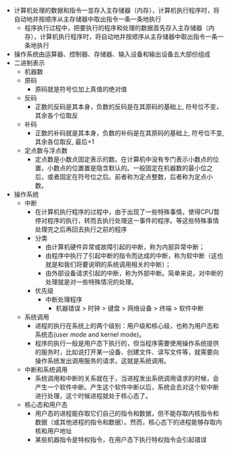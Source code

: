 - 计算机处理的数据和指令一並存入主存储器（内存），计算机执行程序时，将自动地并按顺序从主存储器中取出指令一条一条地执行
  - 程序执行过程中，把要执行的程序和处理的数据首先存入主存储器（内存），计算机执行程序时，将自动地并按顺序从主存储器中取出指令一条一条地执行
- 操作系统由运算器、控制器、存储器、输入设备和输出设备五大部份组成
- 二进制表示
  - 机器数
  - 原码
    - 原码就是符号位加上真值的绝对值
  - 反码
    - 正数的反码是其本身，负数的反码是在其原码的基础上, 符号位不变，其余各个位取反
  - 补码
    - 正数的补码就是其本身，负数的补码是在其原码的基础上, 符号位不变, 其余各位取反, 最后+1
  - 定点数与浮点数
    - 定点数是小数点固定表示的数。在计算机中没有专门表示小数点的位置，小数点的位置置是隐含默认的。一般固定在机器数的最小位之后，或者固定在符号位之后。前者称为定点整数，后者称为定点小数。
- 操作系统
  - 中断
    - 在计算机执行程序的过程中，由于出现了一些特殊事情，使得CPU暂停对程序的执行，转而去执行处理这一事件的程序。等这些特殊事情处理完之后再回去执行之前的程序
    - 分类
      - 由计算机硬件异常或故障引起的中断，称为内部异常中断；
      - 由程序中执行了引起中断的指令而达成的中断，称为软中断（这也就是和我们将要说明的系统调用相关的中断）；
      - 由外部设备请求引起的中断，称为外部中断。简单来说，对中断的处理就是对一些特殊情况的处理。
    - 优先级
      - 中断处理程序
        - 机器错误 > 时钟 > 键盘 > 网络设备 >  终端 > 软件中断
  - 系统调用
    - 进程的执行在系统上的两个级别：用户级和核心级，也称为用户态和系统态(user mode and kernel mode)。
    - 程序的执行一般是用户态下执行的，但当程序需要使用操作系统提供的服务时，比如说打开某一设备、创建文件、读写文件等，就需要向操作系统发出调用服务的请求，这就是系统调用。
  - 中断和系统调用
    - 系统调用和中断的关系就在于，当进程发出系统调用请求的时候，会产生一个软件中断。产生这个软件中断以后，系统会去对这个软中断进行处理，这个时候进程就处于核心态了。
  - 核心态和用户态
    - 用户态的进程能存取它们自己的指令和数据，但不能存取内核指令和数据（或其他进程的指令和数据）。然而，核心态下的进程能够存取内核和用户地址
    - 某些机器指令是特权指令，在用户态下执行特权指令会引起错误